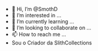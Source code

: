 - 👋 Hi, I’m @SmothD
- 👀 I’m interested in ...
- 🌱 I’m currently learning ...
- 💞️ I’m looking to collaborate on ...
- 📫 How to reach me ...
- Sou o Criador da SlithCollections
<!---
SmothD/SmothD is a ✨ special ✨ repository because its `README.md` (this file) appears on your GitHub profile.
You can click the Preview link to take a look at your changes.
--->

